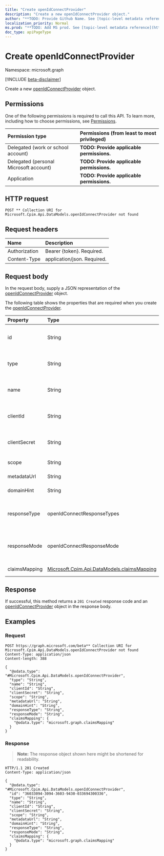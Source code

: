 ```yaml
---
title: "Create openIdConnectProvider"
description: "Create a new openIdConnectProvider object."
author: "**TODO: Provide Github Name. See [topic-level metadata reference](https://msgo.azurewebsites.net/add/document/guidelines/metadata.html#topic-level-metadata)**"
localization_priority: Normal
ms.prod: "**TODO: Add MS prod. See [topic-level metadata reference](https://msgo.azurewebsites.net/add/document/guidelines/metadata.html#topic-level-metadata)**"
doc_type: apiPageType
---
```


# Create openIdConnectProvider
Namespace: microsoft.graph

[!INCLUDE [beta-disclaimer](../../includes/beta-disclaimer.md)]

Create a new [openIdConnectProvider](../resources/openidconnectprovider.md) object.

## Permissions
One of the following permissions is required to call this API. To learn more, including how to choose permissions, see [Permissions](/graph/permissions-reference).

|Permission type|Permissions (from least to most privileged)|
|:---|:---|
|Delegated (work or school account)|**TODO: Provide applicable permissions.**|
|Delegated (personal Microsoft account)|**TODO: Provide applicable permissions.**|
|Application|**TODO: Provide applicable permissions.**|

## HTTP request

<!-- {
  "blockType": "ignored"
}
-->
``` http
POST ** Collection URI for Microsoft.Cpim.Api.DataModels.openIdConnectProvider not found
```

## Request headers
|Name|Description|
|:---|:---|
|Authorization|Bearer {token}. Required.|
|Content-Type|application/json. Required.|

## Request body
In the request body, supply a JSON representation of the [openIdConnectProvider](../resources/openidconnectprovider.md) object.

The following table shows the properties that are required when you create the [openIdConnectProvider](../resources/openidconnectprovider.md).

|Property|Type|Description|
|:---|:---|:---|
|id|String|**TODO: Add Description** Inherited from [identityProvider](../resources/identityprovider.md)|
|type|String|**TODO: Add Description** Inherited from [identityProvider](../resources/identityprovider.md)|
|name|String|**TODO: Add Description** Inherited from [identityProvider](../resources/identityprovider.md)|
|clientId|String|**TODO: Add Description** Inherited from [identityProvider](../resources/identityprovider.md)|
|clientSecret|String|**TODO: Add Description** Inherited from [identityProvider](../resources/identityprovider.md)|
|scope|String|**TODO: Add Description**|
|metadataUrl|String|**TODO: Add Description**|
|domainHint|String|**TODO: Add Description**|
|responseType|openIdConnectResponseTypes|**TODO: Add Description**. Possible values are: `code`, `id_token`, `token`.|
|responseMode|openIdConnectResponseMode|**TODO: Add Description**. Possible values are: `form_post`, `query`, `unknownFutureValue`.|
|claimsMapping|[Microsoft.Cpim.Api.DataModels.claimsMapping](../resources/claimsmapping.md)|**TODO: Add Description**|



## Response

If successful, this method returns a `201 Created` response code and an [openIdConnectProvider](../resources/openidconnectprovider.md) object in the response body.

## Examples

### Request
<!-- {
  "blockType": "request",
  "name": "create_openidconnectprovider_from_"
}
-->
``` http
POST https://graph.microsoft.com/beta** Collection URI for Microsoft.Cpim.Api.DataModels.openIdConnectProvider not found
Content-Type: application/json
Content-length: 388

{
  "@odata.type": "#Microsoft.Cpim.Api.DataModels.openIdConnectProvider",
  "type": "String",
  "name": "String",
  "clientId": "String",
  "clientSecret": "String",
  "scope": "String",
  "metadataUrl": "String",
  "domainHint": "String",
  "responseType": "String",
  "responseMode": "String",
  "claimsMapping": {
    "@odata.type": "microsoft.graph.claimsMapping"
  }
}
```


### Response
>**Note:** The response object shown here might be shortened for readability.
<!-- {
  "blockType": "response",
  "truncated": true,
  "@odata.type": "Microsoft.Cpim.Api.DataModels.openIdConnectProvider"
}
-->
``` http
HTTP/1.1 201 Created
Content-Type: application/json

{
  "@odata.type": "#Microsoft.Cpim.Api.DataModels.openIdConnectProvider",
  "id": "36033094-3094-3603-9430-033694300336",
  "type": "String",
  "name": "String",
  "clientId": "String",
  "clientSecret": "String",
  "scope": "String",
  "metadataUrl": "String",
  "domainHint": "String",
  "responseType": "String",
  "responseMode": "String",
  "claimsMapping": {
    "@odata.type": "microsoft.graph.claimsMapping"
  }
}
```

